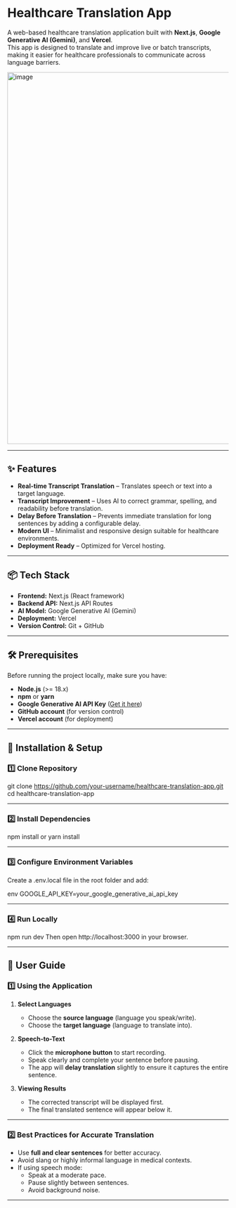 # Healthcare Translation App

A web-based healthcare translation application built with **Next.js**, **Google Generative AI (Gemini)**, and **Vercel**.  
This app is designed to translate and improve live or batch transcripts, making it easier for healthcare professionals to communicate across language barriers.

<img width="1920" height="846" alt="image" src="https://github.com/user-attachments/assets/7135a5ec-fa00-4a0e-8692-1d3ab95e9fc2" />

---

## ✨ Features
- **Real-time Transcript Translation** – Translates speech or text into a target language.
- **Transcript Improvement** – Uses AI to correct grammar, spelling, and readability before translation.
- **Delay Before Translation** – Prevents immediate translation for long sentences by adding a configurable delay.
- **Modern UI** – Minimalist and responsive design suitable for healthcare environments.
- **Deployment Ready** – Optimized for Vercel hosting.

---

## 📦 Tech Stack
- **Frontend:** Next.js (React framework)
- **Backend API:** Next.js API Routes
- **AI Model:** Google Generative AI (Gemini)
- **Deployment:** Vercel
- **Version Control:** Git + GitHub

---

## 🛠 Prerequisites
Before running the project locally, make sure you have:
- **Node.js** (>= 18.x)
- **npm** or **yarn**
- **Google Generative AI API Key** ([Get it here](https://makersuite.google.com/app/apikey))
- **GitHub account** (for version control)
- **Vercel account** (for deployment)

---

## 🚀 Installation & Setup

### 1️⃣ Clone Repository

git clone https://github.com/your-username/healthcare-translation-app.git
cd healthcare-translation-app

---

### 2️⃣ Install Dependencies

npm install
or
yarn install

---

### 3️⃣ Configure Environment Variables

Create a .env.local file in the root folder and add:

env
GOOGLE_API_KEY=your_google_generative_ai_api_key

---

### 4️⃣ Run Locally

npm run dev
Then open http://localhost:3000 in your browser.

---

## 📖 User Guide

### 1️⃣ Using the Application
1. **Select Languages**
   - Choose the **source language** (language you speak/write).
   - Choose the **target language** (language to translate into).

2. **Speech-to-Text**
   - Click the **microphone button** to start recording.
   - Speak clearly and complete your sentence before pausing.
   - The app will **delay translation** slightly to ensure it captures the entire sentence.

3. **Viewing Results**
   - The corrected transcript will be displayed first.
   - The final translated sentence will appear below it.

---

### 2️⃣ Best Practices for Accurate Translation
- Use **full and clear sentences** for better accuracy.
- Avoid slang or highly informal language in medical contexts.
- If using speech mode:
  - Speak at a moderate pace.
  - Pause slightly between sentences.
  - Avoid background noise.

---
